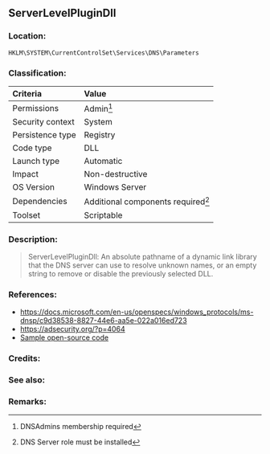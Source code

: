 ## ServerLevelPluginDll <!-- general "title" of the persistence. Good to be unique. -->
<!-- separate sections by two empty lines -->
<!-- do not remove empty sections  -->


### Location: <!-- where to find it -->
`HKLM\SYSTEM\CurrentControlSet\Services\DNS\Parameters`


### Classification: <!-- see "how it works" document. Empty lime must go next. -->

|Criteria|Value|
|:---|:---|
|Permissions|Admin[^1]|
|Security context| System |
|Persistence type| Registry |
|Code type|DLL|
|Launch type|Automatic|
|Impact|Non-destructive|
|OS Version|Windows Server|
|Dependencies|Additional components required[^2]|
|Toolset|Scriptable|


### Description:<!-- add two EOLs or two spaces at the end of line to create a line break -->
> ServerLevelPluginDll: An absolute pathname of a dynamic link library that the DNS server can use to resolve unknown names, or an empty string to remove or disable the previously selected DLL.

### References: <!-- use <...> or [abc](https://...) syntax. Prepend with "- " when more than one -->
- <https://docs.microsoft.com/en-us/openspecs/windows_protocols/ms-dnsp/c9d38538-8827-44e6-aa5e-022a016ed723>
- <https://adsecurity.org/?p=4064>
- [Sample open-source code](https://github.com/gtworek/PSBits/tree/master/ServerLevelPluginDll)


### Credits: <!-- use [abc](https://...) syntax. Prepend with "- " when more than one. -->


### See also: <!-- if refering to the same repo, use [Name](file.md) syntax. -->
<!-- prepend with "- " if more than one -->


### Remarks: <!-- see the usage in the "classification" section. Use only 1:1 references i.e. not refering to the same footnote from two different places -->
[^1]: DNSAdmins membership required
[^2]: DNS Server role must be installed
